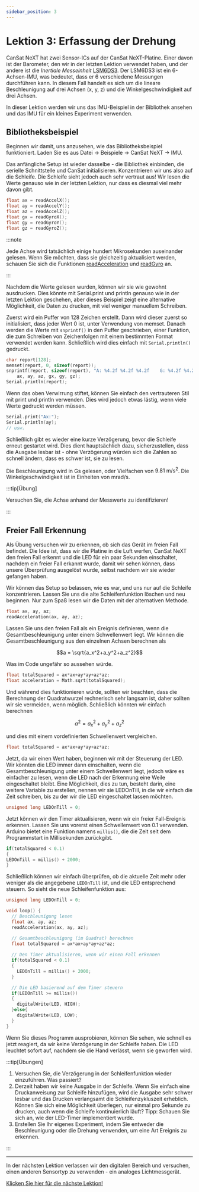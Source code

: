 ```yaml
---
sidebar_position: 3
---
```


# Lektion 3: Erfassung der Drehung

CanSat NeXT hat zwei Sensor-ICs auf der CanSat NeXT-Platine. Einer davon ist der Barometer, den wir in der letzten Lektion verwendet haben, und der andere ist die _Inertiale Messeinheit_ [LSM6DS3](./../CanSat-hardware/on_board_sensors#IMU). Der LSM6DS3 ist ein 6-Achsen-IMU, was bedeutet, dass er 6 verschiedene Messungen durchführen kann. In diesem Fall handelt es sich um die lineare Beschleunigung auf drei Achsen (x, y, z) und die Winkelgeschwindigkeit auf drei Achsen.

In dieser Lektion werden wir uns das IMU-Beispiel in der Bibliothek ansehen und das IMU für ein kleines Experiment verwenden.

## Bibliotheksbeispiel

Beginnen wir damit, uns anzusehen, wie das Bibliotheksbeispiel funktioniert. Laden Sie es aus Datei -> Beispiele -> CanSat NeXT -> IMU.

Das anfängliche Setup ist wieder dasselbe - die Bibliothek einbinden, die serielle Schnittstelle und CanSat initialisieren. Konzentrieren wir uns also auf die Schleife. Die Schleife sieht jedoch auch sehr vertraut aus! Wir lesen die Werte genauso wie in der letzten Lektion, nur dass es diesmal viel mehr davon gibt.

```Cpp title="IMU-Werte lesen"
float ax = readAccelX();
float ay = readAccelY();
float az = readAccelZ();
float gx = readGyroX();
float gy = readGyroY();
float gz = readGyroZ();
```

:::note

Jede Achse wird tatsächlich einige hundert Mikrosekunden auseinander gelesen. Wenn Sie möchten, dass sie gleichzeitig aktualisiert werden, schauen Sie sich die Funktionen [readAcceleration](./../CanSat-software/library_specification#readacceleration) und [readGyro](./../CanSat-software/library_specification#readgyro) an.

:::

Nachdem die Werte gelesen wurden, können wir sie wie gewohnt ausdrucken. Dies könnte mit Serial.print und println genauso wie in der letzten Lektion geschehen, aber dieses Beispiel zeigt eine alternative Möglichkeit, die Daten zu drucken, mit viel weniger manuellem Schreiben.

Zuerst wird ein Puffer von 128 Zeichen erstellt. Dann wird dieser zuerst so initialisiert, dass jeder Wert 0 ist, unter Verwendung von memset. Danach werden die Werte mit `snprintf()` in den Puffer geschrieben, einer Funktion, die zum Schreiben von Zeichenfolgen mit einem bestimmten Format verwendet werden kann. Schließlich wird dies einfach mit `Serial.println()` gedruckt.

```Cpp title="Elegantes Drucken"
char report[128];
memset(report, 0, sizeof(report));
snprintf(report, sizeof(report), "A: %4.2f %4.2f %4.2f    G: %4.2f %4.2f %4.2f",
    ax, ay, az, gx, gy, gz);
Serial.println(report);
```

Wenn das oben Verwirrung stiftet, können Sie einfach den vertrauteren Stil mit print und println verwenden. Dies wird jedoch etwas lästig, wenn viele Werte gedruckt werden müssen.

```Cpp title="Reguläres Drucken"
Serial.print("Ax:");
Serial.println(ay);
// usw.
```

Schließlich gibt es wieder eine kurze Verzögerung, bevor die Schleife erneut gestartet wird. Dies dient hauptsächlich dazu, sicherzustellen, dass die Ausgabe lesbar ist - ohne Verzögerung würden sich die Zahlen so schnell ändern, dass es schwer ist, sie zu lesen.

Die Beschleunigung wird in Gs gelesen, oder Vielfachen von $9.81 \text{ m}/\text{s}^2$. Die Winkelgeschwindigkeit ist in Einheiten von $\text{mrad}/\text{s}$.

:::tip[Übung]

Versuchen Sie, die Achse anhand der Messwerte zu identifizieren!

:::

## Freier Fall Erkennung

Als Übung versuchen wir zu erkennen, ob sich das Gerät im freien Fall befindet. Die Idee ist, dass wir die Platine in die Luft werfen, CanSat NeXT den freien Fall erkennt und die LED für ein paar Sekunden einschaltet, nachdem ein freier Fall erkannt wurde, damit wir sehen können, dass unsere Überprüfung ausgelöst wurde, selbst nachdem wir sie wieder gefangen haben.

Wir können das Setup so belassen, wie es war, und uns nur auf die Schleife konzentrieren. Lassen Sie uns die alte Schleifenfunktion löschen und neu beginnen. Nur zum Spaß lesen wir die Daten mit der alternativen Methode.

```Cpp title="Beschleunigung lesen"
float ax, ay, az;
readAcceleration(ax, ay, az);
```

Lassen Sie uns den freien Fall als ein Ereignis definieren, wenn die Gesamtbeschleunigung unter einem Schwellenwert liegt. Wir können die Gesamtbeschleunigung aus den einzelnen Achsen berechnen als

$$a = \sqrt{a_x^2+a_y^2+a_z^2}$$

Was im Code ungefähr so aussehen würde.

```Cpp title="Gesamtbeschleunigung berechnen"
float totalSquared = ax*ax+ay*ay+az*az;
float acceleration = Math.sqrt(totalSquared);
```

Und während dies funktionieren würde, sollten wir beachten, dass die Berechnung der Quadratwurzel rechnerisch sehr langsam ist, daher sollten wir sie vermeiden, wenn möglich. Schließlich könnten wir einfach berechnen

$$a^2 = a_x^2+a_y^2+a_z^2$$

und dies mit einem vordefinierten Schwellenwert vergleichen.

```Cpp title="Gesamtbeschleunigung im Quadrat berechnen"
float totalSquared = ax*ax+ay*ay+az*az;
```

Jetzt, da wir einen Wert haben, beginnen wir mit der Steuerung der LED. Wir könnten die LED immer dann einschalten, wenn die Gesamtbeschleunigung unter einem Schwellenwert liegt, jedoch wäre es einfacher zu lesen, wenn die LED nach der Erkennung eine Weile eingeschaltet bleibt. Eine Möglichkeit, dies zu tun, besteht darin, eine weitere Variable zu erstellen, nennen wir sie LEDOnTill, in die wir einfach die Zeit schreiben, bis zu der wir die LED eingeschaltet lassen möchten.

```Cpp title="Timer-Variable"
unsigned long LEDOnTill = 0;
```

Jetzt können wir den Timer aktualisieren, wenn wir ein freier Fall-Ereignis erkennen. Lassen Sie uns vorerst einen Schwellenwert von 0.1 verwenden. Arduino bietet eine Funktion namens `millis()`, die die Zeit seit dem Programmstart in Millisekunden zurückgibt.

```Cpp title="Den Timer aktualisieren"
if(totalSquared < 0.1)
{
LEDOnTill = millis() + 2000;
}
```

Schließlich können wir einfach überprüfen, ob die aktuelle Zeit mehr oder weniger als die angegebene `LEDOnTill` ist, und die LED entsprechend steuern. So sieht die neue Schleifenfunktion aus:

```Cpp title="Freier Fall erkennung Schleifenfunktion"
unsigned long LEDOnTill = 0;

void loop() {
  // Beschleunigung lesen
  float ax, ay, az;
  readAcceleration(ax, ay, az);

  // Gesamtbeschleunigung (im Quadrat) berechnen
  float totalSquared = ax*ax+ay*ay+az*az;
  
  // Den Timer aktualisieren, wenn wir einen Fall erkennen
  if(totalSquared < 0.1)
  {
    LEDOnTill = millis() + 2000;
  }

  // Die LED basierend auf dem Timer steuern
  if(LEDOnTill >= millis())
  {
    digitalWrite(LED, HIGH);
  }else{
    digitalWrite(LED, LOW);
  }
}
```

Wenn Sie dieses Programm ausprobieren, können Sie sehen, wie schnell es jetzt reagiert, da wir keine Verzögerung in der Schleife haben. Die LED leuchtet sofort auf, nachdem sie die Hand verlässt, wenn sie geworfen wird.

:::tip[Übungen]

1. Versuchen Sie, die Verzögerung in der Schleifenfunktion wieder einzuführen. Was passiert?
2. Derzeit haben wir keine Ausgabe in der Schleife. Wenn Sie einfach eine Druckanweisung zur Schleife hinzufügen, wird die Ausgabe sehr schwer lesbar und das Drucken verlangsamt die Schleifenzykluszeit erheblich. Können Sie sich eine Möglichkeit überlegen, nur einmal pro Sekunde zu drucken, auch wenn die Schleife kontinuierlich läuft? Tipp: Schauen Sie sich an, wie der LED-Timer implementiert wurde.
3. Erstellen Sie Ihr eigenes Experiment, indem Sie entweder die Beschleunigung oder die Drehung verwenden, um eine Art Ereignis zu erkennen.

:::

---

In der nächsten Lektion verlassen wir den digitalen Bereich und versuchen, einen anderen Sensortyp zu verwenden - ein analoges Lichtmessgerät.

[Klicken Sie hier für die nächste Lektion!](./lesson4)